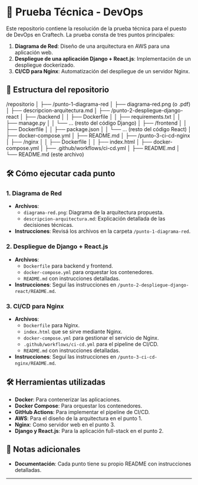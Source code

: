 # 🚀 Prueba Técnica - DevOps

Este repositorio contiene la resolución de la prueba técnica para el puesto de DevOps en Craftech. La prueba consta de tres puntos principales:

1. **Diagrama de Red**: Diseño de una arquitectura en AWS para una aplicación web.
2. **Despliegue de una aplicación Django + React.js**: Implementación de un despliegue dockerizado.
3. **CI/CD para Nginx**: Automatización del despliegue de un servidor Nginx.

## 📌 Estructura del repositorio
/repositorio
│
├── /punto-1-diagrama-red
│ ├── diagrama-red.png (o .pdf)
│ ├── descripcion-arquitectura.md
│
├── /punto-2-despliegue-django-react
│ ├── /backend
│ │ ├── Dockerfile
│ │ ├── requirements.txt
│ │ ├── manage.py
│ │ └── ... (resto del código Django)
│ ├── /frontend
│ │ ├── Dockerfile
│ │ ├── package.json
│ │ └── ... (resto del código React)
│ ├── docker-compose.yml
│ ├── README.md
│
├── /punto-3-ci-cd-nginx
│ ├── /nginx
│ │ ├── Dockerfile
│ │ ├── index.html
│ ├── docker-compose.yml
│ ├── .github/workflows/ci-cd.yml
│ ├── README.md
│
└── README.md (este archivo)


## 🛠 Cómo ejecutar cada punto

### 1. Diagrama de Red

- **Archivos**:
  - `diagrama-red.png`: Diagrama de la arquitectura propuesta.
  - `descripcion-arquitectura.md`: Explicación detallada de las decisiones técnicas.
- **Instrucciones**: Revisá los archivos en la carpeta `/punto-1-diagrama-red`.

### 2. Despliegue de Django + React.js

- **Archivos**:
  - `Dockerfile` para backend y frontend.
  - `docker-compose.yml` para orquestar los contenedores.
  - `README.md` con instrucciones detalladas.
- **Instrucciones**: Seguí las instrucciones en `/punto-2-despliegue-django-react/README.md`.

### 3. CI/CD para Nginx

- **Archivos**:
  - `Dockerfile` para Nginx.
  - `index.html` que se sirve mediante Nginx.
  - `docker-compose.yml` para gestionar el servicio de Nginx.
  - `.github/workflows/ci-cd.yml` para el pipeline de CI/CD.
  - `README.md` con instrucciones detalladas.
- **Instrucciones**: Seguí las instrucciones en `/punto-3-ci-cd-nginx/README.md`.

## 🛠 Herramientas utilizadas

- **Docker**: Para contenerizar las aplicaciones.
- **Docker Compose**: Para orquestar los contenedores.
- **GitHub Actions**: Para implementar el pipeline de CI/CD.
- **AWS**: Para el diseño de la arquitectura en el punto 1.
- **Nginx**: Como servidor web en el punto 3.
- **Django y React.js**: Para la aplicación full-stack en el punto 2.

## 📜 Notas adicionales

- **Documentación**: Cada punto tiene su propio README con instrucciones detalladas.

---

